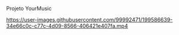 Projeto YourMusic

https://user-images.githubusercontent.com/99992471/199586639-34e66c0c-c77c-4d09-8566-406421e407fa.mp4






